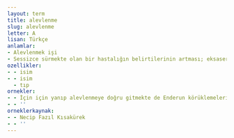 ```yaml
---
layout: term
title: alevlenme
slug: alevlenme
letter: A
lisan: Türkçe
anlamlar:
- Alevlenmek işi
- Sessizce sürmekte olan bir hastalığın belirtilerinin artması; eksaserbasyon
ozellikler:
- - isim
- - isim
  - tıp
ornekler:
- - İçin için yanıp alevlenmeye doğru gitmekte de Enderun körüklemeleri yüzünden geri kalmadılar.
- - ''
orneklerkaynak:
- - Necip Fazıl Kısakürek
- - ''
---
```

